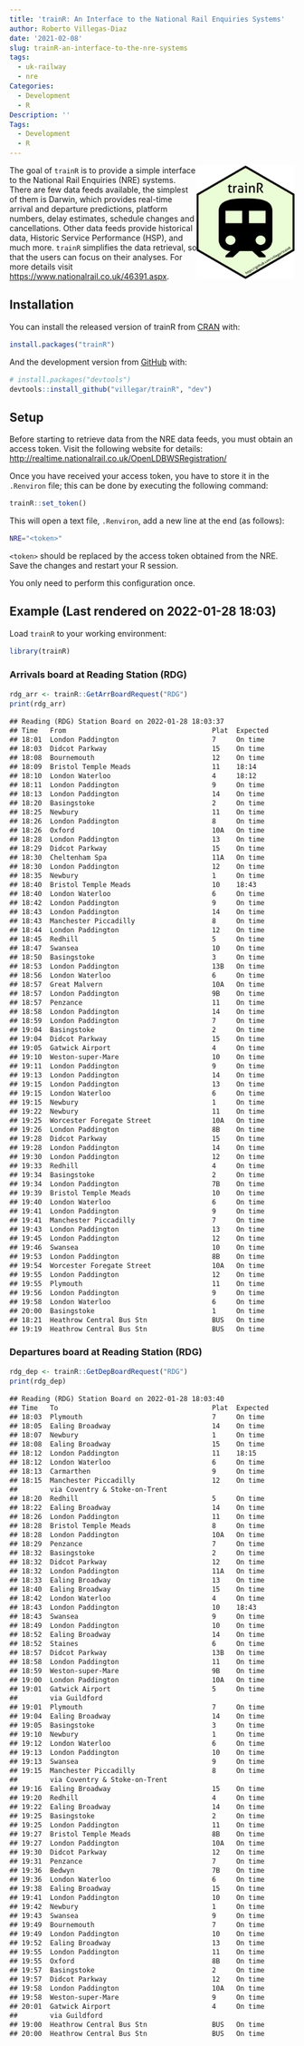 ```yaml
---
title: 'trainR: An Interface to the National Rail Enquiries Systems'
author: Roberto Villegas-Diaz
date: '2021-02-08'
slug: trainR-an-interface-to-the-nre-systems
tags:
  - uk-railway
  - nre
Categories:
  - Development
  - R
Description: ''
Tags:
  - Development
  - R
---
```


<img src="https://raw.githubusercontent.com/villegar/trainR/main/inst/images/logo.png" alt="logo" align="right" height=200px/>

The goal of `trainR` is to provide a simple interface to the 
National Rail Enquiries (NRE) systems. There are few data feeds 
available, the simplest of them is Darwin, which provides real-time 
arrival and departure predictions, platform numbers, delay estimates, 
schedule changes and cancellations. Other data feeds provide historical 
data, Historic Service Performance (HSP), and much more. `trainR` 
simplifies the data retrieval, so that the users can focus on their 
analyses. For more details visit 
https://www.nationalrail.co.uk/46391.aspx.

## Installation

You can install the released version of trainR from [CRAN](https://CRAN.R-project.org) with:

``` r
install.packages("trainR")
```

And the development version from [GitHub](https://github.com/) with:

``` r
# install.packages("devtools")
devtools::install_github("villegar/trainR", "dev")
```

## Setup
Before starting to retrieve data from the NRE data feeds, you must obtain an access token. 
Visit the following website for details: http://realtime.nationalrail.co.uk/OpenLDBWSRegistration/

Once you have received your access token, you have to store it in the `.Renviron` file; this can be 
done by executing the following command:


```r
trainR::set_token()
```

This will open a text file, `.Renviron`, add a new line at the end (as follows):

```bash
NRE="<token>"
```

`<token>` should be replaced by the access token obtained from the NRE. Save the changes and restart 
your R session.

You only need to perform this configuration once.

## Example (Last rendered on 2022-01-28 18:03)

Load `trainR` to your working environment:

```r
library(trainR)
```

### Arrivals board at Reading Station (RDG)


```r
rdg_arr <- trainR::GetArrBoardRequest("RDG")
print(rdg_arr)
```

```
## Reading (RDG) Station Board on 2022-01-28 18:03:37
## Time   From                                    Plat  Expected
## 18:01  London Paddington                       7     On time
## 18:03  Didcot Parkway                          15    On time
## 18:08  Bournemouth                             12    On time
## 18:09  Bristol Temple Meads                    11    18:14
## 18:10  London Waterloo                         4     18:12
## 18:11  London Paddington                       9     On time
## 18:13  London Paddington                       14    On time
## 18:20  Basingstoke                             2     On time
## 18:25  Newbury                                 11    On time
## 18:26  London Paddington                       8     On time
## 18:26  Oxford                                  10A   On time
## 18:28  London Paddington                       13    On time
## 18:29  Didcot Parkway                          15    On time
## 18:30  Cheltenham Spa                          11A   On time
## 18:30  London Paddington                       12    On time
## 18:35  Newbury                                 1     On time
## 18:40  Bristol Temple Meads                    10    18:43
## 18:40  London Waterloo                         6     On time
## 18:42  London Paddington                       9     On time
## 18:43  London Paddington                       14    On time
## 18:43  Manchester Piccadilly                   8     On time
## 18:44  London Paddington                       12    On time
## 18:45  Redhill                                 5     On time
## 18:47  Swansea                                 10    On time
## 18:50  Basingstoke                             3     On time
## 18:53  London Paddington                       13B   On time
## 18:56  London Waterloo                         6     On time
## 18:57  Great Malvern                           10A   On time
## 18:57  London Paddington                       9B    On time
## 18:57  Penzance                                11    On time
## 18:58  London Paddington                       14    On time
## 18:59  London Paddington                       7     On time
## 19:04  Basingstoke                             2     On time
## 19:04  Didcot Parkway                          15    On time
## 19:05  Gatwick Airport                         4     On time
## 19:10  Weston-super-Mare                       10    On time
## 19:11  London Paddington                       9     On time
## 19:13  London Paddington                       14    On time
## 19:15  London Paddington                       13    On time
## 19:15  London Waterloo                         6     On time
## 19:15  Newbury                                 1     On time
## 19:22  Newbury                                 11    On time
## 19:25  Worcester Foregate Street               10A   On time
## 19:26  London Paddington                       8B    On time
## 19:28  Didcot Parkway                          15    On time
## 19:28  London Paddington                       14    On time
## 19:30  London Paddington                       12    On time
## 19:33  Redhill                                 4     On time
## 19:34  Basingstoke                             2     On time
## 19:34  London Paddington                       7B    On time
## 19:39  Bristol Temple Meads                    10    On time
## 19:40  London Waterloo                         6     On time
## 19:41  London Paddington                       9     On time
## 19:41  Manchester Piccadilly                   7     On time
## 19:43  London Paddington                       13    On time
## 19:45  London Paddington                       12    On time
## 19:46  Swansea                                 10    On time
## 19:53  London Paddington                       8B    On time
## 19:54  Worcester Foregate Street               10A   On time
## 19:55  London Paddington                       12    On time
## 19:55  Plymouth                                11    On time
## 19:56  London Paddington                       9     On time
## 19:58  London Waterloo                         6     On time
## 20:00  Basingstoke                             1     On time
## 18:21  Heathrow Central Bus Stn                BUS   On time
## 19:19  Heathrow Central Bus Stn                BUS   On time
```

### Departures board at Reading Station (RDG)


```r
rdg_dep <- trainR::GetDepBoardRequest("RDG")
print(rdg_dep)
```

```
## Reading (RDG) Station Board on 2022-01-28 18:03:40
## Time   To                                      Plat  Expected
## 18:03  Plymouth                                7     On time
## 18:05  Ealing Broadway                         14    On time
## 18:07  Newbury                                 1     On time
## 18:08  Ealing Broadway                         15    On time
## 18:12  London Paddington                       11    18:15
## 18:12  London Waterloo                         6     On time
## 18:13  Carmarthen                              9     On time
## 18:15  Manchester Piccadilly                   12    On time
##        via Coventry & Stoke-on-Trent           
## 18:20  Redhill                                 5     On time
## 18:22  Ealing Broadway                         14    On time
## 18:26  London Paddington                       11    On time
## 18:28  Bristol Temple Meads                    8     On time
## 18:28  London Paddington                       10A   On time
## 18:29  Penzance                                7     On time
## 18:32  Basingstoke                             2     On time
## 18:32  Didcot Parkway                          12    On time
## 18:32  London Paddington                       11A   On time
## 18:33  Ealing Broadway                         13    On time
## 18:40  Ealing Broadway                         15    On time
## 18:42  London Waterloo                         4     On time
## 18:43  London Paddington                       10    18:43
## 18:43  Swansea                                 9     On time
## 18:49  London Paddington                       10    On time
## 18:52  Ealing Broadway                         14    On time
## 18:52  Staines                                 6     On time
## 18:57  Didcot Parkway                          13B   On time
## 18:58  London Paddington                       11    On time
## 18:59  Weston-super-Mare                       9B    On time
## 19:00  London Paddington                       10A   On time
## 19:01  Gatwick Airport                         5     On time
##        via Guildford                           
## 19:01  Plymouth                                7     On time
## 19:04  Ealing Broadway                         14    On time
## 19:05  Basingstoke                             3     On time
## 19:10  Newbury                                 1     On time
## 19:12  London Waterloo                         6     On time
## 19:13  London Paddington                       10    On time
## 19:13  Swansea                                 9     On time
## 19:15  Manchester Piccadilly                   8     On time
##        via Coventry & Stoke-on-Trent           
## 19:16  Ealing Broadway                         15    On time
## 19:20  Redhill                                 4     On time
## 19:22  Ealing Broadway                         14    On time
## 19:25  Basingstoke                             2     On time
## 19:25  London Paddington                       11    On time
## 19:27  Bristol Temple Meads                    8B    On time
## 19:27  London Paddington                       10A   On time
## 19:30  Didcot Parkway                          12    On time
## 19:31  Penzance                                7     On time
## 19:36  Bedwyn                                  7B    On time
## 19:36  London Waterloo                         6     On time
## 19:38  Ealing Broadway                         15    On time
## 19:41  London Paddington                       10    On time
## 19:42  Newbury                                 1     On time
## 19:43  Swansea                                 9     On time
## 19:49  Bournemouth                             7     On time
## 19:49  London Paddington                       10    On time
## 19:52  Ealing Broadway                         13    On time
## 19:55  London Paddington                       11    On time
## 19:55  Oxford                                  8B    On time
## 19:57  Basingstoke                             2     On time
## 19:57  Didcot Parkway                          12    On time
## 19:58  London Paddington                       10A   On time
## 19:58  Weston-super-Mare                       9     On time
## 20:01  Gatwick Airport                         4     On time
##        via Guildford                           
## 19:00  Heathrow Central Bus Stn                BUS   On time
## 20:00  Heathrow Central Bus Stn                BUS   On time
```
